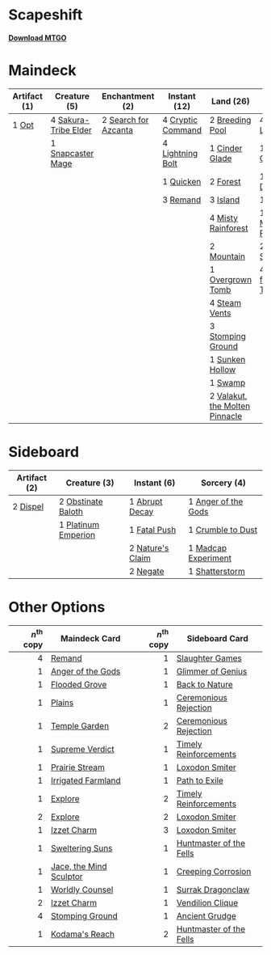 # Scapeshift

#### [Download MTGO](../collection/Scapeshift/Scapeshift.txt)
# Maindeck

|                                  Artifact (1)                                  |                                        Creature (5)                                         |                                        Enchantment (2)                                        |                                        Instant (12)                                        |                                               Land (26)                                               |                                          Sorcery (14)                                          |
|--------------------------------------------------------------------------------|---------------------------------------------------------------------------------------------|-----------------------------------------------------------------------------------------------|--------------------------------------------------------------------------------------------|-------------------------------------------------------------------------------------------------------|------------------------------------------------------------------------------------------------|
|1 [Opt](http://gatherer.wizards.com/Pages/Card/Details.aspx?multiverseid=439586)|4 [Sakura-Tribe Elder](http://gatherer.wizards.com/Pages/Card/Details.aspx?multiverseid=None)|2 [Search for Azcanta](http://gatherer.wizards.com/Pages/Card/Details.aspx?multiverseid=435226)|4 [Cryptic Command](http://gatherer.wizards.com/Pages/Card/Details.aspx?multiverseid=439438)|2 [Breeding Pool](http://gatherer.wizards.com/Pages/Card/Details.aspx?multiverseid=405095)             |4 [Bring to Light](http://gatherer.wizards.com/Pages/Card/Details.aspx?multiverseid=None)       |
|                                                                                |1 [Snapcaster Mage](http://gatherer.wizards.com/Pages/Card/Details.aspx?multiverseid=None)   |                                                                                               |4 [Lightning Bolt](http://gatherer.wizards.com/Pages/Card/Details.aspx?multiverseid=None)   |1 [Cinder Glade](http://gatherer.wizards.com/Pages/Card/Details.aspx?multiverseid=None)                |1 [Cultivate](http://gatherer.wizards.com/Pages/Card/Details.aspx?multiverseid=None)            |
|                                                                                |                                                                                             |                                                                                               |1 [Quicken](http://gatherer.wizards.com/Pages/Card/Details.aspx?multiverseid=426578)        |2 [Forest](http://gatherer.wizards.com/Pages/Card/Details.aspx?multiverseid=439605)                    |1 [Damnation](http://gatherer.wizards.com/Pages/Card/Details.aspx?multiverseid=None)            |
|                                                                                |                                                                                             |                                                                                               |3 [Remand](http://gatherer.wizards.com/Pages/Card/Details.aspx?multiverseid=None)           |3 [Island](http://gatherer.wizards.com/Pages/Card/Details.aspx?multiverseid=439602)                    |1 [Farseek](http://gatherer.wizards.com/Pages/Card/Details.aspx?multiverseid=None)              |
|                                                                                |                                                                                             |                                                                                               |                                                                                            |4 [Misty Rainforest](http://gatherer.wizards.com/Pages/Card/Details.aspx?multiverseid=426065)          |1 [Maelstrom Pulse](http://gatherer.wizards.com/Pages/Card/Details.aspx?multiverseid=None)      |
|                                                                                |                                                                                             |                                                                                               |                                                                                            |2 [Mountain](http://gatherer.wizards.com/Pages/Card/Details.aspx?multiverseid=439604)                  |2 [Scapeshift](http://gatherer.wizards.com/Pages/Card/Details.aspx?multiverseid=146593)         |
|                                                                                |                                                                                             |                                                                                               |                                                                                            |1 [Overgrown Tomb](http://gatherer.wizards.com/Pages/Card/Details.aspx?multiverseid=405103)            |4 [Search for Tomorrow](http://gatherer.wizards.com/Pages/Card/Details.aspx?multiverseid=205408)|
|                                                                                |                                                                                             |                                                                                               |                                                                                            |4 [Steam Vents](http://gatherer.wizards.com/Pages/Card/Details.aspx?multiverseid=405109)               |                                                                                                |
|                                                                                |                                                                                             |                                                                                               |                                                                                            |3 [Stomping Ground](http://gatherer.wizards.com/Pages/Card/Details.aspx?multiverseid=405110)           |                                                                                                |
|                                                                                |                                                                                             |                                                                                               |                                                                                            |1 [Sunken Hollow](http://gatherer.wizards.com/Pages/Card/Details.aspx?multiverseid=None)               |                                                                                                |
|                                                                                |                                                                                             |                                                                                               |                                                                                            |1 [Swamp](http://gatherer.wizards.com/Pages/Card/Details.aspx?multiverseid=439603)                     |                                                                                                |
|                                                                                |                                                                                             |                                                                                               |                                                                                            |2 [Valakut, the Molten Pinnacle](http://gatherer.wizards.com/Pages/Card/Details.aspx?multiverseid=None)|                                                                                                |


# Sideboard

|                                   Artifact (2)                                    |                                         Creature (3)                                         |                                        Instant (6)                                        |                                         Sorcery (4)                                          |
|-----------------------------------------------------------------------------------|----------------------------------------------------------------------------------------------|-------------------------------------------------------------------------------------------|----------------------------------------------------------------------------------------------|
|2 [Dispel](http://gatherer.wizards.com/Pages/Card/Details.aspx?multiverseid=370527)|2 [Obstinate Baloth](http://gatherer.wizards.com/Pages/Card/Details.aspx?multiverseid=438745) |1 [Abrupt Decay](http://gatherer.wizards.com/Pages/Card/Details.aspx?multiverseid=425971)  |1 [Anger of the Gods](http://gatherer.wizards.com/Pages/Card/Details.aspx?multiverseid=438682)|
|                                                                                   |1 [Platinum Emperion](http://gatherer.wizards.com/Pages/Card/Details.aspx?multiverseid=215092)|1 [Fatal Push](http://gatherer.wizards.com/Pages/Card/Details.aspx?multiverseid=423724)    |1 [Crumble to Dust](http://gatherer.wizards.com/Pages/Card/Details.aspx?multiverseid=401850)  |
|                                                                                   |                                                                                              |2 [Nature's Claim](http://gatherer.wizards.com/Pages/Card/Details.aspx?multiverseid=438743)|1 [Madcap Experiment](http://gatherer.wizards.com/Pages/Card/Details.aspx?multiverseid=417695)|
|                                                                                   |                                                                                              |2 [Negate](http://gatherer.wizards.com/Pages/Card/Details.aspx?multiverseid=None)          |1 [Shatterstorm](http://gatherer.wizards.com/Pages/Card/Details.aspx?multiverseid=430683)     |


# Other Options

|*n*<sup>th</sup> copy|                                          Maindeck Card                                           |*n*<sup>th</sup> copy|                                          Sideboard Card                                          |
|--------------------:|--------------------------------------------------------------------------------------------------|--------------------:|--------------------------------------------------------------------------------------------------|
|                    4|[Remand](http://gatherer.wizards.com/Pages/Card/Details.aspx?multiverseid=None)                   |                    1|[Slaughter Games](http://gatherer.wizards.com/Pages/Card/Details.aspx?multiverseid=290532)        |
|                    1|[Anger of the Gods](http://gatherer.wizards.com/Pages/Card/Details.aspx?multiverseid=438682)      |                    1|[Glimmer of Genius](http://gatherer.wizards.com/Pages/Card/Details.aspx?multiverseid=417622)      |
|                    1|[Flooded Grove](http://gatherer.wizards.com/Pages/Card/Details.aspx?multiverseid=442228)          |                    1|[Back to Nature](http://gatherer.wizards.com/Pages/Card/Details.aspx?multiverseid=383187)         |
|                    1|[Plains](http://gatherer.wizards.com/Pages/Card/Details.aspx?multiverseid=439601)                 |                    1|[Ceremonious Rejection](http://gatherer.wizards.com/Pages/Card/Details.aspx?multiverseid=417613)  |
|                    1|[Temple Garden](http://gatherer.wizards.com/Pages/Card/Details.aspx?multiverseid=405112)          |                    2|[Ceremonious Rejection](http://gatherer.wizards.com/Pages/Card/Details.aspx?multiverseid=417613)  |
|                    1|[Supreme Verdict](http://gatherer.wizards.com/Pages/Card/Details.aspx?multiverseid=None)          |                    1|[Timely Reinforcements](http://gatherer.wizards.com/Pages/Card/Details.aspx?multiverseid=220074)  |
|                    1|[Prairie Stream](http://gatherer.wizards.com/Pages/Card/Details.aspx?multiverseid=None)           |                    1|[Loxodon Smiter](http://gatherer.wizards.com/Pages/Card/Details.aspx?multiverseid=290543)         |
|                    1|[Irrigated Farmland](http://gatherer.wizards.com/Pages/Card/Details.aspx?multiverseid=426947)     |                    1|[Path to Exile](http://gatherer.wizards.com/Pages/Card/Details.aspx?multiverseid=None)            |
|                    1|[Explore](http://gatherer.wizards.com/Pages/Card/Details.aspx?multiverseid=6522)                  |                    2|[Timely Reinforcements](http://gatherer.wizards.com/Pages/Card/Details.aspx?multiverseid=220074)  |
|                    2|[Explore](http://gatherer.wizards.com/Pages/Card/Details.aspx?multiverseid=6522)                  |                    2|[Loxodon Smiter](http://gatherer.wizards.com/Pages/Card/Details.aspx?multiverseid=290543)         |
|                    1|[Izzet Charm](http://gatherer.wizards.com/Pages/Card/Details.aspx?multiverseid=None)              |                    3|[Loxodon Smiter](http://gatherer.wizards.com/Pages/Card/Details.aspx?multiverseid=290543)         |
|                    1|[Sweltering Suns](http://gatherer.wizards.com/Pages/Card/Details.aspx?multiverseid=426851)        |                    1|[Huntmaster of the Fells](http://gatherer.wizards.com/Pages/Card/Details.aspx?multiverseid=439333)|
|                    1|[Jace, the Mind Sculptor](http://gatherer.wizards.com/Pages/Card/Details.aspx?multiverseid=382979)|                    1|[Creeping Corrosion](http://gatherer.wizards.com/Pages/Card/Details.aspx?multiverseid=214029)     |
|                    1|[Worldly Counsel](http://gatherer.wizards.com/Pages/Card/Details.aspx?multiverseid=22982)         |                    1|[Surrak Dragonclaw](http://gatherer.wizards.com/Pages/Card/Details.aspx?multiverseid=None)        |
|                    2|[Izzet Charm](http://gatherer.wizards.com/Pages/Card/Details.aspx?multiverseid=None)              |                    1|[Vendilion Clique](http://gatherer.wizards.com/Pages/Card/Details.aspx?multiverseid=None)         |
|                    4|[Stomping Ground](http://gatherer.wizards.com/Pages/Card/Details.aspx?multiverseid=405110)        |                    1|[Ancient Grudge](http://gatherer.wizards.com/Pages/Card/Details.aspx?multiverseid=None)           |
|                    1|[Kodama's Reach](http://gatherer.wizards.com/Pages/Card/Details.aspx?multiverseid=370417)         |                    2|[Huntmaster of the Fells](http://gatherer.wizards.com/Pages/Card/Details.aspx?multiverseid=439333)|


